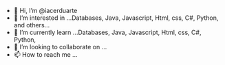 - 👋 Hi, I’m @iacerduarte
- 👀 I’m interested in ...Databases, Java, Javascript, Html, css, C#, Python, and others...
- 🌱 I’m currently learn ...Databases, Java, Javascript, Html, css, C#, Python,
- 💞️ I’m looking to collaborate on ...
- 📫 How to reach me ...

<!---
iacerduarte/iacerduarte is a ✨ special ✨ repository because its `README.md` (this file) appears on your GitHub profile.
You can click the Preview link to take a look at your changes.
--->

